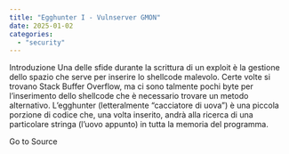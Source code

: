 ```yaml
---
title: "Egghunter I - Vulnserver GMON"
date: 2025-01-02
categories: 
  - "security"
---
```


Introduzione Una delle sfide durante la scrittura di un exploit è la gestione dello spazio che serve per inserire lo shellcode malevolo. Certe volte si trovano Stack Buffer Overflow, ma ci sono talmente pochi byte per l’inserimento dello shellcode che è necessario trovare un metodo alternativo. L’egghunter (letteralmente “cacciatore di uova”) è una piccola porzione di codice che, una volta inserito, andrà alla ricerca di una particolare stringa (l’uovo appunto) in tutta la memoria del programma.

Go to Source
